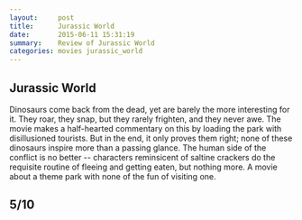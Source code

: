 ```yaml
---
layout:     post
title:      Jurassic World
date:       2015-06-11 15:31:19
summary:    Review of Jurassic World
categories: movies jurassic_world
---
```


## Jurassic World

Dinosaurs come back from the dead, yet are barely the more interesting for it. They roar, they snap, but they rarely frighten, and they never awe. The movie makes a half-hearted commentary on this by loading the park with disillusioned tourists. But in the end, it only proves them right; none of these dinosaurs inspire more than a passing glance. The human side of the conflict is no better -- characters reminsicent of saltine crackers do the requisite routine of fleeing and getting eaten, but nothing more. A movie about a theme park with none of the fun of visiting one.

## 5/10

